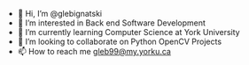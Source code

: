- 👋 Hi, I’m @glebignatski
- 👀 I’m interested in Back end Software Development
- 🌱 I’m currently learning Computer Science at York University
- 💞️ I’m looking to collaborate on Python OpenCV Projects
- 📫 How to reach me gleb99@my.yorku.ca

<!---
glebignatski/glebignatski is a ✨ special ✨ repository because its `README.md` (this file) appears on your GitHub profile.
You can click the Preview link to take a look at your changes.
--->
